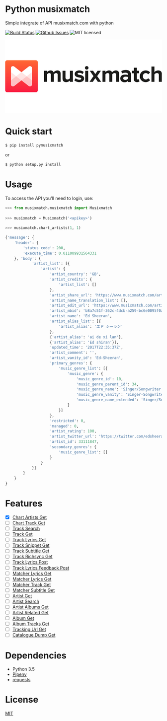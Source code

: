 # Python musixmatch

Simple integrate of API musixmatch.com with python

[![Build Status](https://travis-ci.org/hudsonbrendon/pyeventick.svg?branch=master)](https://travis-ci.org/hudsonbrendon/pyeventick)
[![Github Issues](http://img.shields.io/github/issues/hudsonbrendon/pyeventick.svg?style=flat)](https://github.com/hudsonbrendon/pyeventick/issues?sort=updated&state=open)
![MIT licensed](https://img.shields.io/badge/license-MIT-blue.svg)

![Logo](logo.jpg)

# Quick start

```bash
$ pip install pymusixmatch
```
or

```bash
$ python setup.py install
```
# Usage

To access the API you'll need to login, use:

```python
>>> from musixmatch.musixmatch import Musixmatch

>>> musixmatch = Musixmatch('<apikey>')
```

```python
>>> musixmatch.chart_artists(1, 1)
```

```python
{'message': {
    'header': {
        'status_code': 200,
        'execute_time': 0.011009931564331
    }, 'body': {
            'artist_list': [{
                'artist': {
                    'artist_country': 'GB',
                    'artist_credits': {
                        'artist_list': []
                    },
                    'artist_share_url': 'https://www.musixmatch.com/artist/Ed-Sheeran',
                    'artist_name_translation_list': [],
                    'artist_edit_url': 'https://www.musixmatch.com/artist/Ed-Sheeran?utm_source=application&utm_campaign=api&utm_medium=Code+Rocket',
                    'artist_mbid': 'b8a7c51f-362c-4dcb-a259-bc6e0095f0a6',
                    'artist_name': 'Ed Sheeran',
                    'artist_alias_list': [{
                        'artist_alias': 'エド シーラン'
                    },
                    {'artist_alias': 'ai de xi lan'},
                    {'artist_alias': 'Ed shiran'}],
                    'updated_time': '2017T22:35:37Z',
                    'artist_comment': '',
                    'artist_vanity_id': 'Ed-Sheeran',
                    'primary_genres': {
                        'music_genre_list': [{
                            'music_genre': {
                                'music_genre_id': 10,
                                'music_genre_parent_id': 34,
                                'music_genre_name': 'Singer/Songwriter',
                                'music_genre_vanity': 'Singer-Songwriter',
                                'music_genre_name_extended': 'Singer/Songwriter'
                            }
                        }]
                    },
                    'restricted': 0,
                    'managed': 0,
                    'artist_rating': 100,
                    'artist_twitter_url': 'https://twitter.com/edsheeran',
                    'artist_id': 33111847,
                    'secondary_genres': {
                        'music_genre_list': []
                    }
                }
            }]
        }
    }
}
```
# Features
- [x] [Chart Artists Get](https://developer.musixmatch.com/documentation/api-reference/artist-chart-get)
- [ ] [Chart Track Get](https://developer.musixmatch.com/documentation/api-reference/track-chart-get)
- [ ] [Track Search](https://developer.musixmatch.com/documentation/api-reference/track-search)
- [ ] [Track Get](https://developer.musixmatch.com/documentation/api-reference/track-get)
- [ ] [Track Lyrics Get](https://developer.musixmatch.com/documentation/api-reference/track-lyrics-get)
- [ ] [Track Snippet Get](https://developer.musixmatch.com/documentation/api-reference/track-snippet-get)
- [ ] [Track Subtitle Get](https://developer.musixmatch.com/documentation/api-reference/track-subtitle-get)
- [ ] [Track Richsync Get](https://developer.musixmatch.com/documentation/api-reference/track-richsync-get)
- [ ] [Track Lyrics Post](https://developer.musixmatch.com/documentation/api-reference/track-lyrics-post)
- [ ] [Track Lyrics Feedback Post](https://developer.musixmatch.com/documentation/api-reference/track-lyrics-feedback-post)
- [ ] [Matcher Lyrics Get](https://developer.musixmatch.com/documentation/api-reference/matcher-lyrics-get)
- [ ] [Matcher Lyrics Get](https://developer.musixmatch.com/documentation/api-reference/matcher-lyrics-get)
- [ ] [Matcher Track Get](https://developer.musixmatch.com/documentation/api-reference/matcher-track-get)
- [ ] [Matcher Subtitle Get](https://developer.musixmatch.com/documentation/api-reference/matcher-subtitle-get)
- [ ] [Artist Get](https://developer.musixmatch.com/documentation/api-reference/artist-get)
- [ ] [Artist Search](https://developer.musixmatch.com/documentation/api-reference/artist-search)
- [ ] [Artist Albums Get](https://developer.musixmatch.com/documentation/api-reference/artist-albums-get)
- [ ] [Artist Related Get](https://developer.musixmatch.com/documentation/api-reference/artist-related-get)
- [ ] [Album Get](https://developer.musixmatch.com/documentation/api-reference/album-get)
- [ ] [Album Tracks Get](https://developer.musixmatch.com/documentation/api-reference/album-tracks-get)
- [ ] [Tracking Url Get](https://developer.musixmatch.com/documentation/api-reference/tracking-url-get)
- [ ] [Catalogue Dump Get](https://developer.musixmatch.com/documentation/api-reference/catalogue-dump-get)

# Dependencies
- Python 3.5
- [Pipenv](https://github.com/kennethreitz/pipenv)
- [requests](http://docs.python-requests.org/en/latest/)

# License
[MIT](http://en.wikipedia.org/wiki/MIT_License)
